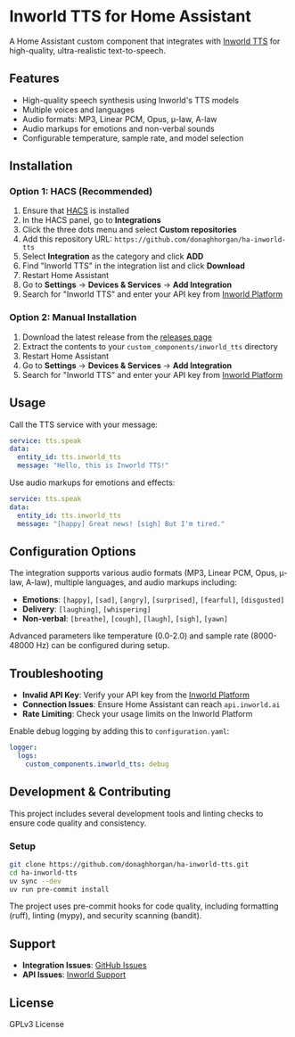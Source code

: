 # Inworld TTS for Home Assistant

A Home Assistant custom component that integrates with
[Inworld TTS](https://inworld.ai/tts) for high-quality, ultra-realistic
text-to-speech.

## Features

- High-quality speech synthesis using Inworld's TTS models
- Multiple voices and languages
- Audio formats: MP3, Linear PCM, Opus, μ-law, A-law
- Audio markups for emotions and non-verbal sounds
- Configurable temperature, sample rate, and model selection

## Installation

### Option 1: HACS (Recommended)

1. Ensure that [HACS](https://hacs.xyz/) is installed
2. In the HACS panel, go to **Integrations**
3. Click the three dots menu and select **Custom repositories**
4. Add this repository URL: `https://github.com/donaghhorgan/ha-inworld-tts`
5. Select **Integration** as the category and click **ADD**
6. Find "Inworld TTS" in the integration list and click **Download**
7. Restart Home Assistant
8. Go to **Settings** → **Devices & Services** → **Add Integration**
9. Search for "Inworld TTS" and enter your API key from [Inworld Platform](https://platform.inworld.ai/)

### Option 2: Manual Installation

1. Download the latest release from the [releases page](https://github.com/donaghhorgan/ha-inworld-tts/releases)
2. Extract the contents to your `custom_components/inworld_tts` directory
3. Restart Home Assistant
4. Go to **Settings** → **Devices & Services** → **Add Integration**
5. Search for "Inworld TTS" and enter your API key from [Inworld Platform](https://platform.inworld.ai/)

## Usage

Call the TTS service with your message:

```yaml
service: tts.speak
data:
  entity_id: tts.inworld_tts
  message: "Hello, this is Inworld TTS!"
```

Use audio markups for emotions and effects:

```yaml
service: tts.speak
data:
  entity_id: tts.inworld_tts
  message: "[happy] Great news! [sigh] But I'm tired."
```

## Configuration Options

The integration supports various audio formats (MP3, Linear PCM, Opus,
μ-law, A-law), multiple languages, and audio markups including:

- **Emotions**: `[happy]`, `[sad]`, `[angry]`, `[surprised]`, `[fearful]`, `[disgusted]`
- **Delivery**: `[laughing]`, `[whispering]`
- **Non-verbal**: `[breathe]`, `[cough]`, `[laugh]`, `[sigh]`, `[yawn]`

Advanced parameters like temperature (0.0-2.0) and sample rate
(8000-48000 Hz) can be configured during setup.

## Troubleshooting

- **Invalid API Key**: Verify your API key from the [Inworld Platform](https://platform.inworld.ai/)
- **Connection Issues**: Ensure Home Assistant can reach `api.inworld.ai`
- **Rate Limiting**: Check your usage limits on the Inworld Platform

Enable debug logging by adding this to `configuration.yaml`:

```yaml
logger:
  logs:
    custom_components.inworld_tts: debug
```

## Development & Contributing

This project includes several development tools and linting checks to ensure
code quality and consistency.

### Setup

```bash
git clone https://github.com/donaghhorgan/ha-inworld-tts.git
cd ha-inworld-tts
uv sync --dev
uv run pre-commit install
```

The project uses pre-commit hooks for code quality, including formatting
(ruff), linting (mypy), and security scanning (bandit).

## Support

- **Integration Issues**: [GitHub Issues](https://github.com/donaghhorgan/ha-inworld-tts/issues)
- **API Issues**: [Inworld Support](https://inworld.ai/support)

## License

GPLv3 License
